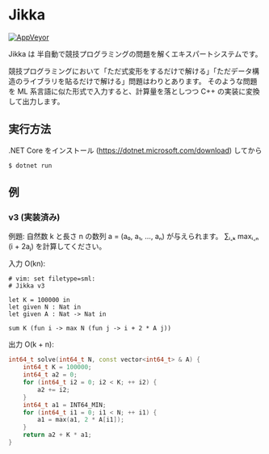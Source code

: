 # Jikka

[![AppVeyor](https://ci.appveyor.com/api/projects/status/f0jfg16ap6g91l40/branch/master?svg=true)](https://ci.appveyor.com/project/kmyk/jikka)

Jikka は 半自動で競技プログラミングの問題を解くエキスパートシステムです。

競技プログラミングにおいて「ただ式変形をするだけで解ける」「ただデータ構造のライブラリを貼るだけで解ける」問題はわりとあります。
そのような問題を ML 系言語に似た形式で入力すると、計算量を落としつつ C++ の実装に変換して出力します。

## 実行方法

.NET Core をインストール (<https://dotnet.microsoft.com/download>) してから

``` console
$ dotnet run
```

## 例

### v3 (実装済み)

例題:
自然数 k と長さ n の数列 a = (a₀, a₁, …, aₙ) が与えられます。
∑ᵢ˱ₖ maxᵢ˱ₙ (i + 2aⱼ) を計算してください。

入力 O(kn):

```
# vim: set filetype=sml:
# Jikka v3

let K = 100000 in
let given N : Nat in
let given A : Nat -> Nat in

sum K (fun i -> max N (fun j -> i + 2 * A j))
```

出力 O(k + n):

``` c++
int64_t solve(int64_t N, const vector<int64_t> & A) {
    int64_t K = 100000;
    int64_t a2 = 0;
    for (int64_t i2 = 0; i2 < K; ++ i2) {
        a2 += i2;
    }
    int64_t a1 = INT64_MIN;
    for (int64_t i1 = 0; i1 < N; ++ i1) {
        a1 = max(a1, 2 * A[i1]);
    }
    return a2 + K * a1;
}
```
